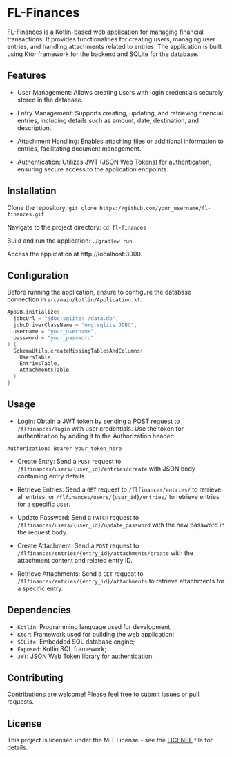 # FL-Finances

FL-Finances is a Kotlin-based web application for managing financial transactions. It provides functionalities for
creating users, managing user entries, and handling attachments related to entries. The application is built using Ktor
framework for the backend and SQLite for the database.

## Features

- User Management: Allows creating users with login credentials securely stored in the database.

- Entry Management: Supports creating, updating, and retrieving financial entries, including details such as amount,
  date, destination, and description.

- Attachment Handling: Enables attaching files or additional information to entries, facilitating document management.

- Authentication: Utilizes JWT (JSON Web Tokens) for authentication, ensuring secure access to the application
  endpoints.

## Installation

Clone the repository:
`git clone https://github.com/your_username/fl-finances.git`

Navigate to the project directory:
`cd fl-finances`

Build and run the application:
`./gradlew run`

Access the application at http://localhost:3000.

## Configuration

Before running the application, ensure to configure the database connection in `src/main/kotlin/Application.kt`:

```kotlin
AppDB.initialize(
  jdbcUrl = "jdbc:sqlite:./data.db",
  jdbcDriverClassName = "org.sqlite.JDBC",
  username = "your_username",
  password = "your_password"
) {
  SchemaUtils.createMissingTablesAndColumns(
    UsersTable,
    EntriesTable,
    AttachmentsTable
  )
}
```

## Usage

- Login: Obtain a JWT token by sending a POST request to `/flfinances/login` with user credentials. Use the token for
  authentication by adding it to the Authorization header:

```
Authorization: Bearer your_token_here
```

- Create Entry: Send a `POST` request to `/flfinances/users/{user_id}/entries/create` with JSON body containing entry
  details.

- Retrieve Entries: Send a `GET` request to `/flfinances/entries/` to retrieve all entries,
  or `/flfinances/users/{user_id}/entries/` to retrieve entries for a specific user.

- Update Password: Send a `PATCH` request to `/flfinances/users/{user_id}/update_password` with the new password in the
  request body.

- Create Attachment: Send a `POST` request to `/flfinances/entries/{entry_id}/attachments/create` with the attachment
  content and related entry ID.

- Retrieve Attachments: Send a `GET` request to `/flfinances/entries/{entry_id}/attachments` to retrieve attachments for
  a specific entry.

## Dependencies

- `Kotlin`: Programming language used for development;
- `Ktor`: Framework used for building the web application;
- `SQLite`: Embedded SQL database engine;
- `Exposed`: Kotlin SQL framework;
- `JWT`: JSON Web Token library for authentication.

## Contributing

Contributions are welcome! Please feel free to submit issues or pull requests.

## License

This project is licensed under the MIT License - see the [LICENSE](../LICENSE) file for details.